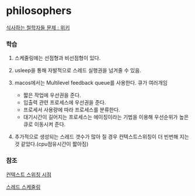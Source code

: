 # philosophers
[식사하는 철학자들 문제 : 위키](https://ko.wikipedia.org/wiki/%EC%8B%9D%EC%82%AC%ED%95%98%EB%8A%94_%EC%B2%A0%ED%95%99%EC%9E%90%EB%93%A4_%EB%AC%B8%EC%A0%9C)

### 학습
 1. 스케줄링에는 선점형과 비선점형이 있다.
 2. usleep을 통해 자발적으로 스레드 실행권을 넘겨줄 수 있음.
 3. macos에서는 Multilevel feedback queue를 사용한다. 큐가 여러개임
     * 짧은 작업에 우선권을 준다.
     * 입출력 관련 프로세스에 우선권을 준다.
     * 프로세서 사용량에 따라 프로세스를 분류한다.
     * 대기시간이 길어지는 프로세스는 에이징이라는 기법을 이용해 우선순위가 높은 큐로 이동시켜 준다.
 
 4. 추가적으로 생성되는 스레드 갯수가 많아 질 경우 컨텍스트스위칭이 더 빈번해 지는것 같았다.(cpu점유시간이 짧아짐)

### 참조
 [컨텍스트 스위칭 시점](https://kyuri107.tistory.com/entry/%EC%8A%A4%EB%A0%88%EB%93%9C-%EC%BB%A8%ED%85%8D%EC%8A%A4%ED%8A%B8-%EC%8A%A4%EC%9C%84%EC%B9%98-%EC%8B%9C%EC%A0%90-%EC%95%8C-%EC%88%98-%EC%9E%88%EB%8A%94-%EB%B0%A9%EB%B2%95)
 
 [스레드 스케줄링](https://woo-dev.tistory.com/148)
